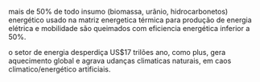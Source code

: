 mais de 50% de todo insumo (biomassa, urânio, hidrocarbonetos) energético usado na matriz energetica térmica para produção de energia elétrica e mobilidade são queimados com eficiencia energética inferior a 50%.

o setor de energia desperdiça US$17 trilões ano, como plus, gera aquecimento global e agrava udanças climaticas naturais, em caos climatico/energético artificiais.
